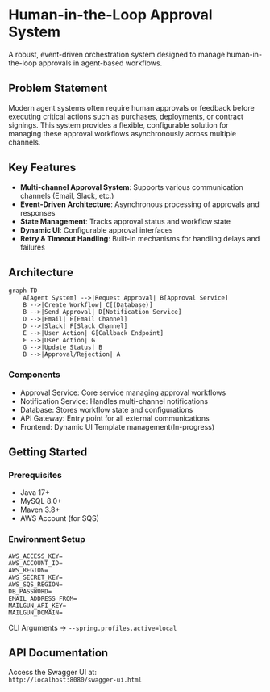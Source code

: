# Human-in-the-Loop Approval System

A robust, event-driven orchestration system designed to manage human-in-the-loop approvals in agent-based workflows.

## Problem Statement

Modern agent systems often require human approvals or feedback before executing critical actions such as purchases, deployments, or contract signings. This system provides a flexible, configurable solution for managing these approval workflows asynchronously across multiple channels.

## Key Features

- **Multi-channel Approval System**: Supports various communication channels (Email, Slack, etc.)
- **Event-Driven Architecture**: Asynchronous processing of approvals and responses
- **State Management**: Tracks approval status and workflow state
- **Dynamic UI**: Configurable approval interfaces
- **Retry & Timeout Handling**: Built-in mechanisms for handling delays and failures

## Architecture

```mermaid
graph TD
    A[Agent System] -->|Request Approval| B[Approval Service]
    B -->|Create Workflow| C[(Database)]
    B -->|Send Approval| D[Notification Service]
    D -->|Email| E[Email Channel]
    D -->|Slack| F[Slack Channel]
    E -->|User Action| G[Callback Endpoint]
    F -->|User Action| G
    G -->|Update Status| B
    B -->|Approval/Rejection| A
```

### Components

- Approval Service: Core service managing approval workflows  
- Notification Service: Handles multi-channel notifications  
- Database: Stores workflow state and configurations  
- API Gateway: Entry point for all external communications  
- Frontend: Dynamic UI Template management(In-progress) 

## Getting Started

### Prerequisites

- Java 17+
- MySQL 8.0+
- Maven 3.8+
- AWS Account (for SQS)

### Environment Setup

```
AWS_ACCESS_KEY=
AWS_ACCOUNT_ID=
AWS_REGION=
AWS_SECRET_KEY=
AWS_SQS_REGION=
DB_PASSWORD=
EMAIL_ADDRESS_FROM=
MAILGUN_API_KEY=
MAILGUN_DOMAIN=
```

CLI Arguments -> `--spring.profiles.active=local`

## API Documentation

Access the Swagger UI at:  
`http://localhost:8080/swagger-ui.html`
